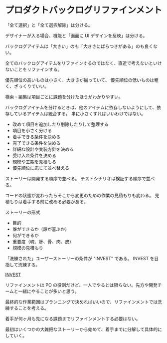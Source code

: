 # プロダクトバックログリファインメント

「全て選択」と「全て選択解除」は分ける。

デザイナーが入る場合、機能と「画面に UI デザインを反映」は分ける。

バックログアイテムは「大きい」のも「大きさにばらつきがある」のも良くない。

全てのバックログアイテムをリファインするのではなく、直近で考えないといけないことをリファインする。

優先順位の高いものは小さく、大きさが揃っていて、
優先順位の低いものは粗く、ざっくりでいい。

検索・編集は項目ごとに課題を分けたほうがわかりやすい。

バックログアイテムを分けるときは、他のアイテムに依存しないようにして、依存しているアイテムは統合する。
単に小さくすればいいわけではない。

- 改めて項目を追加したり削除したりして整理する
- 項目を小さく分ける
- 着手できる条件を決める
- 完了できる条件を決める
- 詳細な設計や実装方針を決める
- 受け入れ条件を決める
- 規模や工期を見積もる
- 優先順位に応じて並べ替える

ストーリーは開発する順序で並べる。
テストシナリオは検証する順序で並べる。

コードの状態が変わったらそこから変更のための作業の見積もりも変わる。
見積もりは着手する前に改める必要がある。

ストーリーの形式

- 目的
- 誰ができるか（誰が喜ぶか）
- 何ができるか
- 重要度（魂、肝、骨、肉、皮）
- 規模の見積もり

「洗練された」ユーザーストーリーの条件が "INVEST" である。
INVEST を目指して洗練する。

[INVEST](https://ja.wikipedia.org/wiki/INVEST)

リファインメントは PO の役割だけど、一人でやるとは限らない。先方や開発チームと一緒にやることが多いと思う。

最終的な作業範囲はプランニングで決めればいいので、リファインメントでは洗練することを考える。

着手が何ヶ月も先になる課題までリファインメントする必要はない。

最初はいくつかの大雑把なストーリーから始めて、着手までに分解して具体的にしていく。
